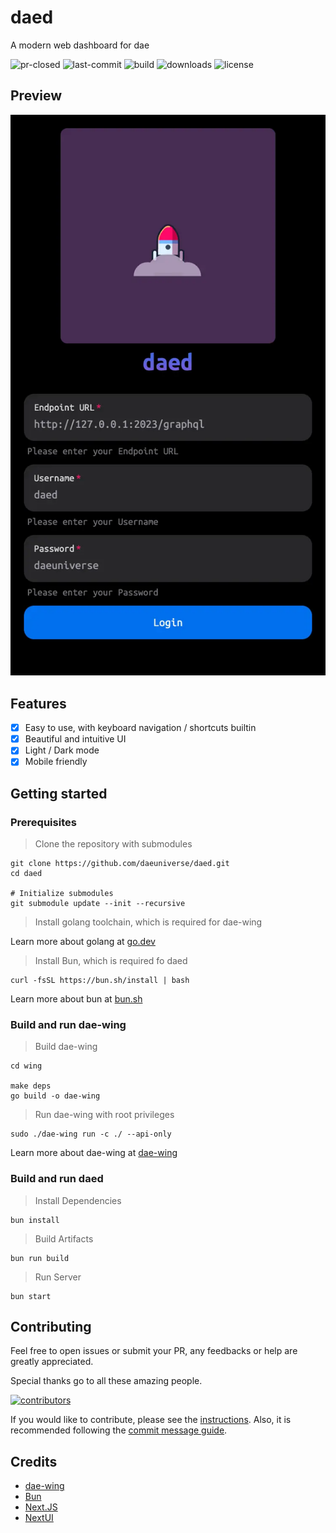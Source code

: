 # daed

A modern web dashboard for dae

![pr-closed](https://img.shields.io/github/issues-pr-closed/daeuniverse/daed?style=for-the-badge)
![last-commit](https://img.shields.io/github/last-commit/daeuniverse/daed?style=for-the-badge)
![build](https://img.shields.io/github/actions/workflow/status/daeuniverse/daed/release.yml?style=for-the-badge)
![downloads](https://img.shields.io/github/downloads/daeuniverse/daed/total?style=for-the-badge)
![license](https://img.shields.io/github/license/daeuniverse/daed?style=for-the-badge)

## Preview

![preview-login](./docs/preview-login.webp)

## Features

- [x] Easy to use, with keyboard navigation / shortcuts builtin
- [x] Beautiful and intuitive UI
- [x] Light / Dark mode
- [x] Mobile friendly

## Getting started

### Prerequisites

> Clone the repository with submodules

```shell
git clone https://github.com/daeuniverse/daed.git
cd daed

# Initialize submodules
git submodule update --init --recursive
```

> Install golang toolchain, which is required for dae-wing

Learn more about golang at [go.dev](https://go.dev/doc/install)

> Install Bun, which is required fo daed

```shell
curl -fsSL https://bun.sh/install | bash
```

Learn more about bun at [bun.sh](https://bun.sh)

### Build and run dae-wing

> Build dae-wing

```shell
cd wing

make deps
go build -o dae-wing
```

> Run dae-wing with root privileges

```shell
sudo ./dae-wing run -c ./ --api-only
```

Learn more about dae-wing at [dae-wing](https://github.com/daeuniverse/dae-wing)

### Build and run daed

> Install Dependencies

```shell
bun install
```

> Build Artifacts

```shell
bun run build
```

> Run Server

```shell
bun start
```

## Contributing

Feel free to open issues or submit your PR, any feedbacks or help are greatly appreciated.

Special thanks go to all these amazing people.

[![contributors](https://contrib.rocks/image?repo=daeuniverse/daed)](https://github.com/daeuniverse/daed/graphs/contributors)

If you would like to contribute, please see the [instructions](./CONTRIBUTING.md). Also, it is recommended following the [commit message guide](./docs/commit-msg-guide.md).

## Credits

- [dae-wing](https://github.com/daeuniverse/dae-wing)
- [Bun](https://github.com/oven-sh/bun)
- [Next.JS](https://github.com/vercel/next.js)
- [NextUI](https://github.com/nextui-org/nextui)
